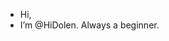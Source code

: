 - Hi, 
- I’m @HiDolen. Always a beginner.

<!---
HiDolen/HiDolen is a ✨ special ✨ repository because its `README.md` (this file) appears on your GitHub profile.
You can click the Preview link to take a look at your changes.
--->
